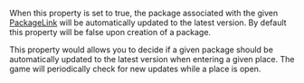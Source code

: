 When this property is set to true, the package associated with the given
[PackageLink](https://create.roblox.com/docs/reference/engine/classes/PackageLink) will be automatically updated to the latest version. By
default this property will be false upon creation of a package.

This property would allows you to decide if a given package should be
automatically updated to the latest version when entering a given place.
The game will periodically check for new updates while a place is open.